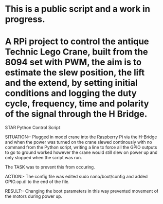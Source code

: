 # This is a public script and a work in progress. 
# A RPi project to control the antique Technic Lego Crane, built from the 8094 set with PWM, the aim is to estimate the slew position, the lift and the extend, by setting initial conditions and logging the duty cycle, frequency, time and polarity of the signal through the H Bridge.  

STAR Python Control Script

SITUATION:- Plugged in model crane into the Raspberry Pi via the H-Bridge and when the power was turned on the crane slewed continously with no command from the Python script, writing a line to force all the GPIO outputs to go to ground worked however the crane would still slew on power up and only stopped when the script was run.

The TASK was to prevent this from occuring.

ACTION:- The config file was edited sudo nano/boot/config and added GPIO.op.dl to the end of the file.

RESULT:- Changing the boot parameters in this way prevented movement of the motors during power up.
